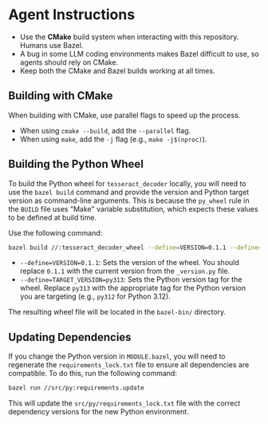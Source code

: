 # Agent Instructions

- Use the **CMake** build system when interacting with this repository. Humans use Bazel.
- A bug in some LLM coding environments makes Bazel difficult to use, so agents should rely on CMake.
- Keep both the CMake and Bazel builds working at all times.

## Building with CMake

When building with CMake, use parallel flags to speed up the process.

- When using `cmake --build`, add the `--parallel` flag.
- When using `make`, add the `-j` flag (e.g., `make -j$(nproc)`).


## Building the Python Wheel

To build the Python wheel for `tesseract_decoder` locally, you will need to use the `bazel build` command and provide the version and Python target version as command-line arguments. This is because the `py_wheel` rule in the `BUILD` file uses "Make" variable substitution, which expects these values to be defined at build time.

Use the following command:

```bash
bazel build //:tesseract_decoder_wheel --define=VERSION=0.1.1 --define=TARGET_VERSION=py313
```

- `--define=VERSION=0.1.1`: Sets the version of the wheel. You should replace `0.1.1` with the current version from the `_version.py` file.
- `--define=TARGET_VERSION=py313`: Sets the Python version tag for the wheel. Replace `py313` with the appropriate tag for the Python version you are targeting (e.g., `py312` for Python 3.12).

The resulting wheel file will be located in the `bazel-bin/` directory.

## Updating Dependencies

If you change the Python version in `MODULE.bazel`, you will need to regenerate the `requirements_lock.txt` file to ensure all dependencies are compatible. To do this, run the following command:

```bash
bazel run //src/py:requirements.update
```

This will update the `src/py/requirements_lock.txt` file with the correct dependency versions for the new Python environment.
